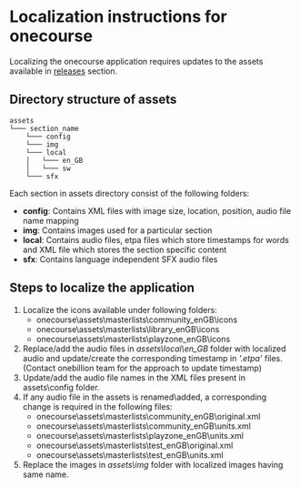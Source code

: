 # Localization instructions for onecourse

Localizing the onecourse application requires updates to the assets available in [releases](https://github.com/XPRIZE/GLEXP-Team-onebillion/releases/tag/v3.0.0) section.

## Directory structure of assets

```
assets
└─── section_name
    └─── config
    └─── img
    └─── local
    │   └─── en_GB
    │   └─── sw
    └─── sfx
```

Each section in assets directory consist of the following folders:  
  * __config__: Contains XML files with image size, location, position, audio file name mapping  
  * __img__: Contains images used for a particular section  
  * __local__: Contains audio files, etpa files which store timestamps for words and XML file which stores the section specific content  
  * __sfx__: Contains language independent SFX audio files  

## Steps to localize the application

1. Localize the icons available under following folders:  
    * onecourse\assets\masterlists\community_enGB\icons  
    * onecourse\assets\masterlists\library_enGB\icons  
    * onecourse\assets\masterlists\playzone_enGB\icons  
2. Replace/add the audio files in _assets\local\en_GB_ folder with localized audio and update/create the corresponding timestamp in _'.etpa'_ files. (Contact onebillion team for the approach to update timestamp)
3. Update/add the audio file names in the XML files present in assets\config folder.
4. If any audio file in the assets is renamed\added, a corresponding change is required in the following files:
    * onecourse\assets\masterlists\community_enGB\original.xml
    * onecourse\assets\masterlists\community_enGB\units.xml
    * onecourse\assets\masterlists\playzone_enGB\units.xml
    * onecourse\assets\masterlists\test_enGB\original.xml
    * onecourse\assets\masterlists\test_enGB\units.xml
5. Replace the images in _assets\img_ folder with localized images having same name.

